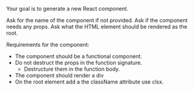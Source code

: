 Your goal is to generate a new React component.

Ask for the name of the component if not provided.
Ask if the component needs any props.
Ask what the HTML element should be rendered as the root.

Requirements for the component:

- The component should be a functional component.
- Do not destruct the props in the function signature.
  - Destructure them in the function body.
- The component should render a div
- On the root element add a the className attribute use clsx.
